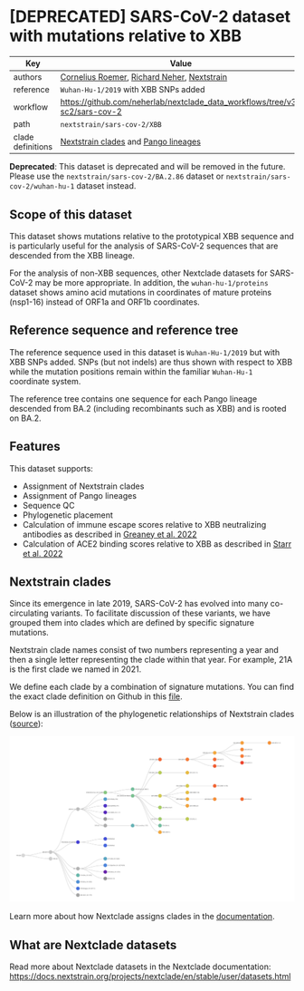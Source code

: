 # \[DEPRECATED\] SARS-CoV-2 dataset with mutations relative to XBB

| Key               | Value                                                                                                                                                            |
| ----------------- | ---------------------------------------------------------------------------------------------------------------------------------------------------------------- |
| authors           | [Cornelius Roemer](https://neherlab.org), [Richard Neher](https://neherlab.org), [Nextstrain](https://nextstrain.org)                                            |
| reference         | `Wuhan-Hu-1/2019` with XBB SNPs added                                                                                                                            |
| workflow          | https://github.com/neherlab/nextclade_data_workflows/tree/v3-sc2/sars-cov-2                                                                                      |
| path              | `nextstrain/sars-cov-2/XBB`                                                                                                                                      |
| clade definitions | [Nextstrain clades](https://nextstrain.org/blog/2022-04-29-SARS-CoV-2-clade-naming-2022) and [Pango lineages](https://www.nature.com/articles/s41564-020-0770-5) |

__Deprecated__: This dataset is deprecated and will be removed in the future. Please use the `nextstrain/sars-cov-2/BA.2.86` dataset or `nextstrain/sars-cov-2/wuhan-hu-1` dataset instead.

## Scope of this dataset

This dataset shows mutations relative to the prototypical XBB sequence and is particularly useful for the analysis of SARS-CoV-2 sequences that are descended from the XBB lineage.

For the analysis of non-XBB sequences, other Nextclade datasets for SARS-CoV-2 may be more appropriate. In addition, the `wuhan-hu-1/proteins` dataset shows amino acid mutations in coordinates of mature proteins (nsp1-16) instead of ORF1a and ORF1b coordinates.

## Reference sequence and reference tree

The reference sequence used in this dataset is `Wuhan-Hu-1/2019` but with XBB SNPs added. SNPs (but not indels) are thus shown with respect to XBB while the mutation positions remain within the familiar `Wuhan-Hu-1` coordinate system.

The reference tree contains one sequence for each Pango lineage descended from BA.2 (including recombinants such as XBB) and is rooted on BA.2.

## Features

This dataset supports:

- Assignment of Nextstrain clades
- Assignment of Pango lineages
- Sequence QC
- Phylogenetic placement
- Calculation of immune escape scores relative to XBB neutralizing antibodies as described in [Greaney et al. 2022](https://doi.org/10.1093/ve/veac021)
- Calculation of ACE2 binding scores relative to XBB as described in [Starr et al. 2022](https://doi.org/10.1371/journal.ppat.1010951)

## Nextstrain clades

Since its emergence in late 2019, SARS-CoV-2 has evolved into many co-circulating variants. To facilitate discussion of these variants, we have grouped them into clades which are defined by specific signature mutations.

Nextstrain clade names consist of two numbers representing a year and then a single letter representing the clade within that year. For example, 21A is the first clade we named in 2021.

We define each clade by a combination of signature mutations. You can find the exact clade definition on Github in this [file](https://github.com/nextstrain/ncov/blob/master/defaults/clades.tsv).

Below is an illustration of the phylogenetic relationships of Nextstrain clades ([source](https://github.com/nextstrain/ncov-clades-schema/)):

![Illustration of phylogenetic relationships of SARS-CoV-2 clades, as defined by Nextstrain](https://raw.githubusercontent.com/nextstrain/ncov-clades-schema/master/clades.svg)

Learn more about how Nextclade assigns clades in the [documentation](https://docs.nextstrain.org/projects/nextclade/en/stable/user/algorithm/).

## What are Nextclade datasets

Read more about Nextclade datasets in the Nextclade documentation: https://docs.nextstrain.org/projects/nextclade/en/stable/user/datasets.html
